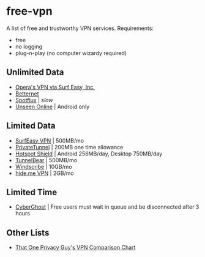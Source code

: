 # free-vpn
A list of free and trustworthy VPN services. Requirements:

- free
- no logging
- plug-n-play (no computer wizardy required)

## Unlimited Data

- [Opera's VPN via Surf Easy, Inc.](https://www.opera.com/computer/features/free-vpn)
- [Betternet](https://www.betternet.co/)
- [Spotflux](http://spotflux.com/) | _slow_
- [Unseen Online](https://www.unseen.online/) | Android only

## Limited Data

- [SurfEasy VPN](https://www.surfeasy.com/) | 500MB/mo
- [PrivateTunnel](https://www.privatetunnel.com/) | 200MB one time allowance
- [Hotspot Shield](https://www.hotspotshield.com/) | Android 256MB/day, Desktop 750MB/day
- [TunnelBear](https://www.tunnelbear.com/) | 500MB/mo
- [Windscribe](https://windscribe.com/) | 10GB/mo
- [hide.me VPN](https://hide.me/) | 2GB/mo

## Limited Time

- [CyberGhost](https://www.cyberghostvpn.com/en_us) | Free users must wait in queue and be disconnected after 3 hours

## Other Lists

- [That One Privacy Guy's VPN Comparison Chart](https://docs.google.com/spreadsheets/d/1L72gHJ5bTq0Djljz0P-NCAaURrXwsR1MsLpVmAt3bwg)
